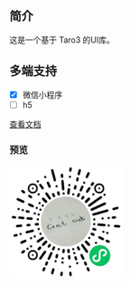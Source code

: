 ## 简介

这是一个基于 Taro3 的UI库。

## 多端支持

- [x] 微信小程序
- [ ] h5

[查看文档](https://github.com/lexmin0412/taro-xui)

### 预览

<img src="qrcode.png" alt="TaroColorUI" width="200" height="200"  />
